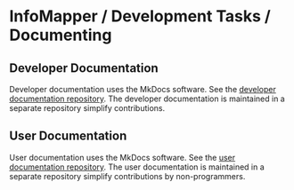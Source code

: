 # InfoMapper / Development Tasks / Documenting #

## Developer Documentation ##

Developer documentation uses the MkDocs software.
See the [developer documentation repository](https://github.com/OpenWaterFoundation/owf-app-infomapper-ng-doc-dev).
The developer documentation is maintained in a separate repository simplify contributions.

## User Documentation ##

User documentation uses the MkDocs software.
See the [user documentation repository](https://github.com/OpenWaterFoundation/owf-app-infomapper-ng-doc-user).
The user documentation is maintained in a separate repository simplify contributions by non-programmers.
